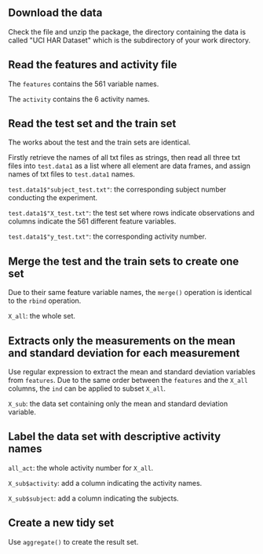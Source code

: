 ## Download the data

Check the file and unzip the package, the directory containing the data is called "UCI HAR Dataset" which is the subdirectory of your work directory.

## Read the features and activity file

The `features` contains the 561 variable names.

The `activity` contains the 6 activity names.

## Read the test set and the train set

The works about the test and the train sets are identical. 

Firstly retrieve the names of all txt files as strings, then read all three txt files into `test.data1` as a list where all element are data frames, and assign names of txt files to `test.data1` names.

`test.data1$"subject_test.txt"`: the corresponding subject number conducting the experiment.

`test.data1$"X_test.txt"`: the test set where rows indicate observations and columns indicate the 561 different feature variables.

`test.data1$"y_test.txt"`: the corresponding activity number.

## Merge the test and the train sets to create one set

Due to their same feature variable names, the `merge()` operation is identical to the `rbind` operation.

`X_all`: the whole set.

## Extracts only the measurements on the mean and standard deviation for each measurement

Use regular expression to extract the mean and standard deviation variables from `features`. Due to the same order between the `features` and the `X_all` columns, the `ind` can be applied to subset `X_all`.

`X_sub`: the data set containing only the mean and standard deviation variable.

## Label the data set with descriptive activity names

`all_act`: the whole activity number for `X_all`.

`X_sub$activity`: add a column indicating the activity names.

`X_sub$subject`: add a column indicating the subjects.

## Create a new tidy set

Use `aggregate()` to create the result set.